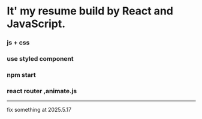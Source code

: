 # It' my resume build by React and JavaScript.

###  js + css 
###  use styled component
###  npm start
###  react router ,animate.js



------------

fix something at 2025.5.17
